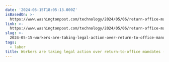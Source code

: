 ```yaml
---
date: '2024-05-15T18:05:13.000Z'
isBasedOn: >-
  https://www.washingtonpost.com/technology/2024/05/06/return-office-mandates-lawsuits-employees/
link: >-
  https://www.washingtonpost.com/technology/2024/05/06/return-office-mandates-lawsuits-employees/
slug: >-
  2024-05-15-workers-are-taking-legal-action-over-return-to-office-mandates-the-washin
tags:
  - labor
title: Workers are taking legal action over return-to-office mandates - The Washin
---
```

 
